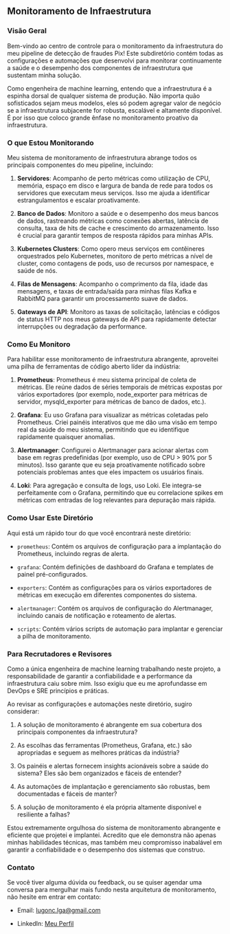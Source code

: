 ## Monitoramento de Infraestrutura

### Visão Geral

Bem-vindo ao centro de controle para o monitoramento da infraestrutura do meu pipeline de detecção de fraudes Pix! Este subdiretório contém todas as configurações e automações que desenvolvi para monitorar continuamente a saúde e o desempenho dos componentes de infraestrutura que sustentam minha solução.

Como engenheira de machine learning, entendo que a infraestrutura é a espinha dorsal de qualquer sistema de produção. Não importa quão sofisticados sejam meus modelos, eles só podem agregar valor de negócio se a infraestrutura subjacente for robusta, escalável e altamente disponível. É por isso que coloco grande ênfase no monitoramento proativo da infraestrutura.

### O que Estou Monitorando

Meu sistema de monitoramento de infraestrutura abrange todos os principais componentes do meu pipeline, incluindo:

1. **Servidores**: Acompanho de perto métricas como utilização de CPU, memória, espaço em disco e largura de banda de rede para todos os servidores que executam meus serviços. Isso me ajuda a identificar estrangulamentos e escalar proativamente.

2. **Banco de Dados**: Monitoro a saúde e o desempenho dos meus bancos de dados, rastreando métricas como conexões abertas, latência de consulta, taxa de hits de cache e crescimento do armazenamento. Isso é crucial para garantir tempos de resposta rápidos para minhas APIs.

3. **Kubernetes Clusters**: Como opero meus serviços em contêineres orquestrados pelo Kubernetes, monitoro de perto métricas a nível de cluster, como contagens de pods, uso de recursos por namespace, e saúde de nós.  

4. **Filas de Mensagens**: Acompanho o comprimento da fila, idade das mensagens, e taxas de entrada/saída para minhas filas Kafka e RabbitMQ para garantir um processamento suave de dados.

5. **Gateways de API**: Monitoro as taxas de solicitação, latências e códigos de status HTTP nos meus gateways de API para rapidamente detectar interrupções ou degradação da performance.

### Como Eu Monitoro

Para habilitar esse monitoramento de infraestrutura abrangente, aproveitei uma pilha de ferramentas de código aberto líder da indústria:

1. **Prometheus**: Prometheus é meu sistema principal de coleta de métricas. Ele reúne dados de séries temporais de métricas expostas por vários exportadores (por exemplo, node_exporter para métricas de servidor, mysqld_exporter para métricas de banco de dados, etc.).

2. **Grafana**: Eu uso Grafana para visualizar as métricas coletadas pelo Prometheus. Criei painéis interativos que me dão uma visão em tempo real da saúde do meu sistema, permitindo que eu identifique rapidamente quaisquer anomalias.

3. **Alertmanager**: Configurei o Alertmanager para acionar alertas com base em regras predefinidas (por exemplo, uso de CPU > 90% por 5 minutos). Isso garante que eu seja proativamente notificado sobre potenciais problemas antes que eles impactem os usuários finais.

4. **Loki**: Para agregação e consulta de logs, uso Loki. Ele integra-se perfeitamente com o Grafana, permitindo que eu correlacione spikes em métricas com entradas de log relevantes para depuração mais rápida.

### Como Usar Este Diretório

Aqui está um rápido tour do que você encontrará neste diretório:

- `prometheus`: Contém os arquivos de configuração para a implantação do Prometheus, incluindo regras de alerta.

- `grafana`: Contém definições de dashboard do Grafana e templates de painel pré-configurados.

- `exporters`: Contém as configurações para os vários exportadores de métricas em execução em diferentes componentes do sistema.

- `alertmanager`: Contém os arquivos de configuração do Alertmanager, incluindo canais de notificação e roteamento de alertas.

- `scripts`: Contém vários scripts de automação para implantar e gerenciar a pilha de monitoramento.

### Para Recrutadores e Revisores

Como a única engenheira de machine learning trabalhando neste projeto, a responsabilidade de garantir a confiabilidade e a performance da infraestrutura caiu sobre mim. Isso exigiu que eu me aprofundasse em DevOps e SRE princípios e práticas.

Ao revisar as configurações e automações neste diretório, sugiro considerar:

1. A solução de monitoramento é abrangente em sua cobertura dos principais componentes da infraestrutura?

2. As escolhas das ferramentas (Prometheus, Grafana, etc.) são apropriadas e seguem as melhores práticas da indústria?  

3. Os painéis e alertas fornecem insights acionáveis sobre a saúde do sistema? Eles são bem organizados e fáceis de entender?

4. As automações de implantação e gerenciamento são robustas, bem documentadas e fáceis de manter?

5. A solução de monitoramento é ela própria altamente disponível e resiliente a falhas?

Estou extremamente orgulhosa do sistema de monitoramento abrangente e eficiente que projetei e implantei. Acredito que ele demonstra não apenas minhas habilidades técnicas, mas também meu compromisso inabalável em garantir a confiabilidade e o desempenho dos sistemas que construo.

### Contato

Se você tiver alguma dúvida ou feedback, ou se quiser agendar uma conversa para mergulhar mais fundo nesta arquitetura de monitoramento, não hesite em entrar em contato:

- Email: lugonc.lga@gmail.com

- LinkedIn: [Meu Perfil](https://www.linkedin.com/in/luanagoncalves05/)
